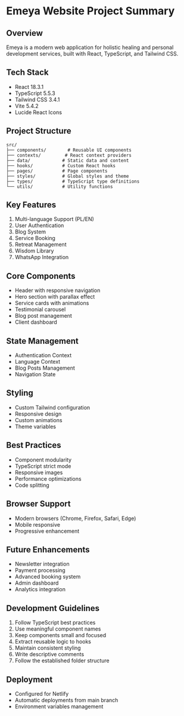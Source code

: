 # Emeya Website Project Summary

## Overview
Emeya is a modern web application for holistic healing and personal development services, built with React, TypeScript, and Tailwind CSS.

## Tech Stack
- React 18.3.1
- TypeScript 5.5.3
- Tailwind CSS 3.4.1
- Vite 5.4.2
- Lucide React Icons

## Project Structure
```
src/
├── components/        # Reusable UI components
├── contexts/         # React context providers
├── data/            # Static data and content
├── hooks/           # Custom React hooks
├── pages/           # Page components
├── styles/          # Global styles and theme
├── types/           # TypeScript type definitions
└── utils/           # Utility functions
```

## Key Features
1. Multi-language Support (PL/EN)
2. User Authentication
3. Blog System
4. Service Booking
5. Retreat Management
6. Wisdom Library
7. WhatsApp Integration

## Core Components
- Header with responsive navigation
- Hero section with parallax effect
- Service cards with animations
- Testimonial carousel
- Blog post management
- Client dashboard

## State Management
- Authentication Context
- Language Context
- Blog Posts Management
- Navigation State

## Styling
- Custom Tailwind configuration
- Responsive design
- Custom animations
- Theme variables

## Best Practices
- Component modularity
- TypeScript strict mode
- Responsive images
- Performance optimizations
- Code splitting

## Browser Support
- Modern browsers (Chrome, Firefox, Safari, Edge)
- Mobile responsive
- Progressive enhancement

## Future Enhancements
- Newsletter integration
- Payment processing
- Advanced booking system
- Admin dashboard
- Analytics integration

## Development Guidelines
1. Follow TypeScript best practices
2. Use meaningful component names
3. Keep components small and focused
4. Extract reusable logic to hooks
5. Maintain consistent styling
6. Write descriptive comments
7. Follow the established folder structure

## Deployment
- Configured for Netlify
- Automatic deployments from main branch
- Environment variables management